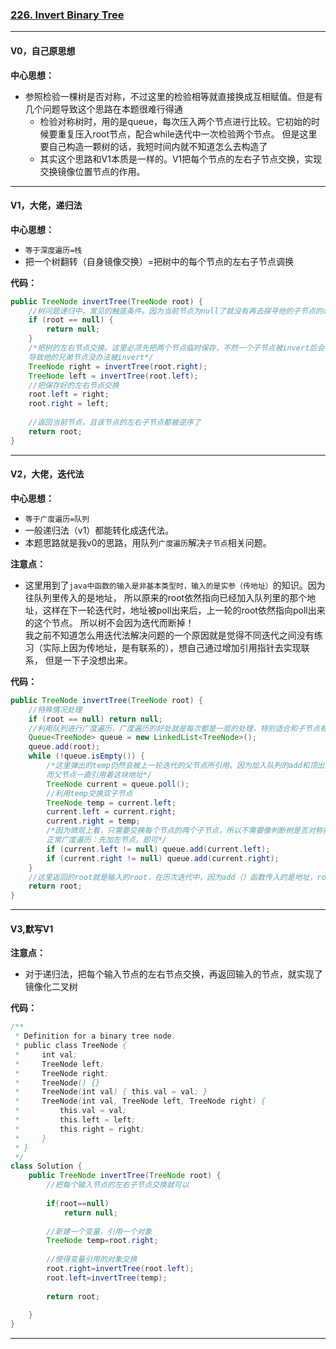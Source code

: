 ### [226. Invert Binary Tree](https://leetcode.com/problems/invert-binary-tree/)

---

#### V0，自己原思想
**中心思想：**
- 参照检验一棵树是否对称，不过这里的检验相等就直接换成互相赋值。但是有几个问题导致这个思路在本题很难行得通
  - 检验对称树时，用的是queue，每次压入两个节点进行比较。它初始的时候要重复压入root节点，配合while迭代中一次检验两个节点。
  但是这里要自己构造一颗树的话，我短时间内就不知道怎么去构造了
  - 其实这个思路和V1本质是一样的。V1把每个节点的左右子节点交换，实现交换镜像位置节点的作用。

---

#### V1，大佬，递归法

**中心思想：**
- `等于深度遍历=栈`
- 把一个树翻转（自身镜像交换）=把树中的每个节点的左右子节点调换

**代码：**
```java
public TreeNode invertTree(TreeNode root) {
    //树问题递归中，常见的触底条件。因为当前节点为null了就没有再去探寻他的子节点的必要了->直接返回
    if (root == null) {
        return null;
    }
    /*把树的左右节点交换。这里必须先把两个节点临时保存，不然一个子节点被invert后会覆盖掉原来的子节点，
    导致他的兄弟节点没办法被invert*/
    TreeNode right = invertTree(root.right);
    TreeNode left = invertTree(root.left);
    //把保存好的左右节点交换
    root.left = right;
    root.right = left;
    
    //返回当前节点，且该节点的左右子节点都被逆序了
    return root;
}
```

---

#### V2，大佬，迭代法
**中心思想：**
- `等于广度遍历=队列`
- 一般递归法（v1）都能转化成迭代法。
- 本题思路就是我v0的思路，用队列`广度遍历`解决`子节点`相关问题。

**注意点：**
- 这里用到了`java中函数的输入是非基本类型时，输入的是实参（传地址）`的知识。因为往队列里传入的是地址，
所以原来的root依然指向已经加入队列里的那个地址，这样在下一轮迭代时，地址被poll出来后，上一轮的root依然指向poll出来的这个节点。
所以树不会因为迭代而断掉！<br/>
我之前不知道怎么用迭代法解决问题的一个原因就是觉得不同迭代之间没有练习（实际上因为传地址，是有联系的），想自己通过增加引用指针去实现联系，
但是一下子没想出来。

**代码：**
```java
public TreeNode invertTree(TreeNode root) {
    //特殊情况处理
    if (root == null) return null;
    //利用队列进行广度遍历，广度遍历的好处就是每次都是一层的处理，特别适合和子节点有关的算法
    Queue<TreeNode> queue = new LinkedList<TreeNode>();
    queue.add(root);
    while (!queue.isEmpty()) {
        /*这里弹出的temp仍然会被上一轮迭代的父节点所引用。因为加入队列的add和顶出队列的poll都是传入传出的地址（实参引用）
        而父节点一直引用着这块地址*/
        TreeNode current = queue.poll();
        //利用temp交换双子节点
        TreeNode temp = current.left;
        current.left = current.right;
        current.right = temp;
        /*因为微观上看，只需要交换每个节点的两个子节点，所以不需要像判断树是否对称那样，两个对称位置的节点一起加。
        正常广度遍历：先加左节点。即可*/
        if (current.left != null) queue.add(current.left);
        if (current.right != null) queue.add(current.right);
    }
    //这里返回的root就是输入的root，在历次迭代中，因为add（）函数传入的是地址，root总是指向原来的那块地址
    return root;
}
```

---

#### V3,默写V1

**注意点：**
- 对于递归法，把每个输入节点的左右节点交换，再返回输入的节点，就实现了镜像化二叉树

**代码：**
```java
/**
 * Definition for a binary tree node.
 * public class TreeNode {
 *     int val;
 *     TreeNode left;
 *     TreeNode right;
 *     TreeNode() {}
 *     TreeNode(int val) { this.val = val; }
 *     TreeNode(int val, TreeNode left, TreeNode right) {
 *         this.val = val;
 *         this.left = left;
 *         this.right = right;
 *     }
 * }
 */
class Solution {
    public TreeNode invertTree(TreeNode root) {
        //把每个输入节点的左右子节点交换就可以
        
        if(root==null)
            return null;
        
        //新建一个变量，引用一个对象
        TreeNode temp=root.right;
        
        //使得变量引用的对象交换
        root.right=invertTree(root.left);
        root.left=invertTree(temp);
        
        return root;
        
    }
}
```
---
